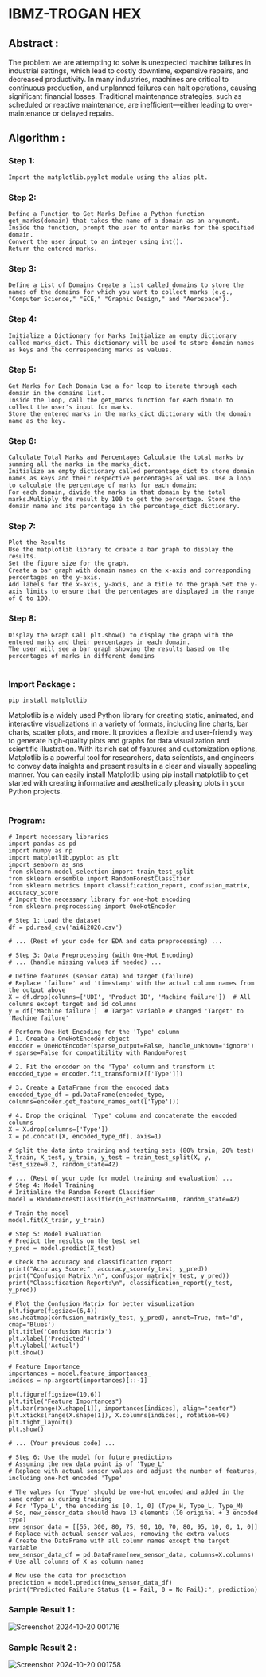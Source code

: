 # IBMZ-TROGAN HEX

## Abstract :
The problem we are attempting to solve is unexpected machine failures in industrial settings, which lead to costly downtime, expensive repairs, and decreased productivity. In many industries, machines are critical to continuous production, and unplanned failures can halt operations, causing significant financial losses. Traditional maintenance strategies, such as scheduled or reactive maintenance, are inefficient—either leading to over-maintenance or delayed repairs.

## Algorithm :

### Step 1:
``` Import Matplotlib
Import the matplotlib.pyplot module using the alias plt.
```
### Step 2:
```
Define a Function to Get Marks Define a Python function get_marks(domain) that takes the name of a domain as an argument.
Inside the function, prompt the user to enter marks for the specified domain.
Convert the user input to an integer using int().
Return the entered marks.
```
### Step 3:
```
Define a List of Domains Create a list called domains to store the names of the domains for which you want to collect marks (e.g., "Computer Science," "ECE," "Graphic Design," and "Aerospace").
```
### Step 4: 
```
Initialize a Dictionary for Marks Initialize an empty dictionary called marks_dict. This dictionary will be used to store domain names as keys and the corresponding marks as values.
``` 

### Step 5:
```
Get Marks for Each Domain Use a for loop to iterate through each domain in the domains list.
Inside the loop, call the get_marks function for each domain to collect the user's input for marks.
Store the entered marks in the marks_dict dictionary with the domain name as the key.
```
### Step 6: 
```
Calculate Total Marks and Percentages Calculate the total marks by summing all the marks in the marks_dict.
Initialize an empty dictionary called percentage_dict to store domain names as keys and their respective percentages as values. Use a loop to calculate the percentage of marks for each domain:
For each domain, divide the marks in that domain by the total marks.Multiply the result by 100 to get the percentage. Store the domain name and its percentage in the percentage_dict dictionary.
```
### Step 7: 
```
Plot the Results
Use the matplotlib library to create a bar graph to display the results.
Set the figure size for the graph.
Create a bar graph with domain names on the x-axis and corresponding percentages on the y-axis.
Add labels for the x-axis, y-axis, and a title to the graph.Set the y-axis limits to ensure that the percentages are displayed in the range of 0 to 100.
```
### Step 8: 
```
Display the Graph Call plt.show() to display the graph with the entered marks and their percentages in each domain.
The user will see a bar graph showing the results based on the percentages of marks in different domains
```

#

### Import Package :

```
pip install matplotlib
```
Matplotlib is a widely used Python library for creating static, animated, and interactive visualizations in a variety of formats, including line charts, bar charts, scatter plots, and more. It provides a flexible and user-friendly way to generate high-quality plots and graphs for data visualization and scientific illustration. With its rich set of features and customization options, Matplotlib is a powerful tool for researchers, data scientists, and engineers to convey data insights and present results in a clear and visually appealing manner. You can easily install Matplotlib using pip install matplotlib to get started with creating informative and aesthetically pleasing plots in your Python projects.

#

### Program:
```
# Import necessary libraries
import pandas as pd
import numpy as np
import matplotlib.pyplot as plt
import seaborn as sns
from sklearn.model_selection import train_test_split
from sklearn.ensemble import RandomForestClassifier
from sklearn.metrics import classification_report, confusion_matrix, accuracy_score
# Import the necessary library for one-hot encoding
from sklearn.preprocessing import OneHotEncoder

# Step 1: Load the dataset
df = pd.read_csv('ai4i2020.csv')

# ... (Rest of your code for EDA and data preprocessing) ...

# Step 3: Data Preprocessing (with One-Hot Encoding)
# ... (handle missing values if needed) ...

# Define features (sensor data) and target (failure)
# Replace 'failure' and 'timestamp' with the actual column names from the output above
X = df.drop(columns=['UDI', 'Product ID', 'Machine failure'])  # All columns except target and id columns
y = df['Machine failure']  # Target variable # Changed 'Target' to 'Machine failure'

# Perform One-Hot Encoding for the 'Type' column
# 1. Create a OneHotEncoder object
encoder = OneHotEncoder(sparse_output=False, handle_unknown='ignore') # sparse=False for compatibility with RandomForest

# 2. Fit the encoder on the 'Type' column and transform it
encoded_type = encoder.fit_transform(X[['Type']]) 

# 3. Create a DataFrame from the encoded data
encoded_type_df = pd.DataFrame(encoded_type, columns=encoder.get_feature_names_out(['Type']))

# 4. Drop the original 'Type' column and concatenate the encoded columns
X = X.drop(columns=['Type'])
X = pd.concat([X, encoded_type_df], axis=1)

# Split the data into training and testing sets (80% train, 20% test)
X_train, X_test, y_train, y_test = train_test_split(X, y, test_size=0.2, random_state=42)

# ... (Rest of your code for model training and evaluation) ...
# Step 4: Model Training
# Initialize the Random Forest Classifier
model = RandomForestClassifier(n_estimators=100, random_state=42)

# Train the model
model.fit(X_train, y_train)

# Step 5: Model Evaluation
# Predict the results on the test set
y_pred = model.predict(X_test)

# Check the accuracy and classification report
print("Accuracy Score:", accuracy_score(y_test, y_pred))
print("Confusion Matrix:\n", confusion_matrix(y_test, y_pred))
print("Classification Report:\n", classification_report(y_test, y_pred))

# Plot the Confusion Matrix for better visualization
plt.figure(figsize=(6,4))
sns.heatmap(confusion_matrix(y_test, y_pred), annot=True, fmt='d', cmap='Blues')
plt.title('Confusion Matrix')
plt.xlabel('Predicted')
plt.ylabel('Actual')
plt.show()

# Feature Importance
importances = model.feature_importances_
indices = np.argsort(importances)[::-1]

plt.figure(figsize=(10,6))
plt.title("Feature Importances")
plt.bar(range(X.shape[1]), importances[indices], align="center")
plt.xticks(range(X.shape[1]), X.columns[indices], rotation=90)
plt.tight_layout()
plt.show()

# ... (Your previous code) ...

# Step 6: Use the model for future predictions
# Assuming the new data point is of 'Type_L'
# Replace with actual sensor values and adjust the number of features, including one-hot encoded 'Type'

# The values for 'Type' should be one-hot encoded and added in the same order as during training
# For 'Type_L', the encoding is [0, 1, 0] (Type_H, Type_L, Type_M)
# So, new_sensor_data should have 13 elements (10 original + 3 encoded type)
new_sensor_data = [[55, 300, 80, 75, 90, 10, 70, 80, 95, 10, 0, 1, 0]]  # Replace with actual sensor values, removing the extra values
# Create the DataFrame with all column names except the target variable
new_sensor_data_df = pd.DataFrame(new_sensor_data, columns=X.columns) # Use all columns of X as column names

# Now use the data for prediction
prediction = model.predict(new_sensor_data_df)  
print("Predicted Failure Status (1 = Fail, 0 = No Fail):", prediction)
```

### Sample Result 1 :
![Screenshot 2024-10-20 001716](https://github.com/user-attachments/assets/f8760ee6-3a77-45ea-b3dc-7278b0fb0fe1)

### Sample Result 2 :
![Screenshot 2024-10-20 001758](https://github.com/user-attachments/assets/ee3536de-80f2-4132-b786-44610ddda79c)



